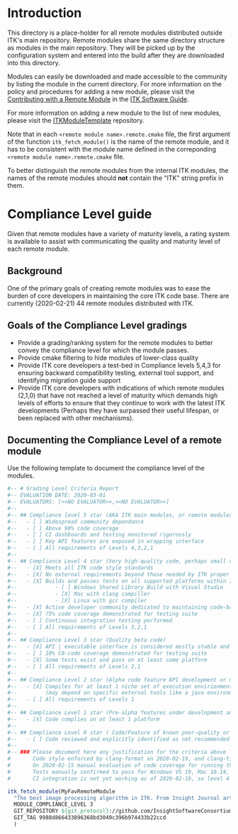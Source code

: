# Introduction

This directory is a place-holder for all remote modules distributed outside
ITK's main repository. Remote modules share the same directory structure as
modules in the main repository. They will be picked up by the configuration
system and entered into the build after they are downloaded into this
directory.

Modules can easily be downloaded and made accessible to the community by
listing the module in the current directory. For more information on the
policy and procedures for adding a new module, please visit the
[Contributing with a Remote Module](https://itk.org/ITKSoftwareGuide/html/Book1/ITKSoftwareGuide-Book1ch9.html#x55-1640009.7)  in the [ITK Software Guide].

For more information on adding a new module to the list of new modules,
please visit the [ITKModuleTemplate](https://github.com/InsightSoftwareConsortium/ITKModuleTemplate) repository.

Note that in each `<remote module name>.remote.cmake` file, the first argument
of the function `itk_fetch_module()` is the name of the remote module, and it
has to be consistent with the module name defined in the correponding
`<remote module name>.remote.cmake` file.

To better distinguish the remote modules from the internal ITK modules, the names
of the remote modules should **not** contain the "ITK" string prefix in them.


[ITK Software Guide]: https://itk.org/ItkSoftwareGuide.pdf


# Compliance Level guide

Given that remote modules have a variety of maturity levels, a rating system
is available to assist with communicating the quality and maturity level
of each remote module.

## Background

One of the primary goals of creating remote modules was to ease the burden of
core developers in maintaining the core ITK code base.  There are currently (2020-02-21)
44 remote modules distributed with ITK.

## Goals of the Compliance Level gradings

 * Provide a grading/ranking system for the remote modules to better convey the compliance level for which the module passes.
 * Provide cmake filtering to hide modules of lower-class quality
 * Provide ITK core developers a test-bed in Compliance levels 5,4,3 for ensuring backward compatibility testing, external tool support, and identifying migration guide support
 * Provide ITK core developers with indications of which remote modules (2,1,0) that have not reached a level of maturity which demands high levels of efforts to ensure that they continue to work with the latest ITK developments (Perhaps they have surpassed their useful lifespan, or been replaced with other mechanisms).

## Documenting the Compliance Level of a remote module
Use the following template to document the compliance level of the modules.
```cmake
#-- # Grading Level Criteria Report
#-- EVALUATION DATE: 2020-03-01
#-- EVALUATORS: [<<NO EVALUATOR>>,<<NO EVALUATOR>>]
#--
#-- ## Compliance level 5 star (AKA ITK main modules, or remote modules that could become core modules)
#--   - [ ] Widespread community dependance
#--   - [ ] Above 90% code coverage
#--   - [ ] CI dashboards and testing monitored rigorously
#--   - [ ] Key API features are exposed in wrapping interface
#--   - [ ] All requirements of Levels 4,3,2,1
#--
#-- ## Compliance Level 4 star (Very high-quality code, perhaps small community dependance)
#--   - [X] Meets all ITK code style standards
#--   - [X] No external requirements beyond those needed by ITK proper
#--   - [X] Builds and passes tests on all supported platforms within 1 month of each core tagged release
#--            - [ ] Windows Shared Library Build with Visual Studio
#--            - [X] Mac with clang compiller
#--            - [X] Linux with gcc compiler
#--   - [X] Active developer community dedicated to maintaining code-base
#--   - [X] 75% code coverage demonstrated for testing suite
#--   - [ ] Continuous integration testing performed
#--   - [ ] All requirements of Levels 3,2,1
#--
#-- ## Compliance Level 3 star (Quality beta code)
#--   - [X] API | executable interface is considered mostly stable and feature complete
#--   - [ ] 10% C0-code coverage demonstrated for testing suite
#--   - [X] Some tests exist and pass on at least some platform
#--   - [ ] All requirements of Levels 2,1
#--
#-- ## Compliance Level 2 star (Alpha code feature API development or niche community/exectution environment dependance )
#--   - [X] Compiles for at least 1 niche set of execution envirionments, and perhaps others
#--         (may depend on specific external tools like a java environment, or specific external libraries to work )
#--   - [ ] All requirements of Levels 1
#--
#-- ## Compliance Level 1 star (Pre-alpha features under development and code of unkown quality)
#--   - [X] Code complies on at least 1 platform
#--
#-- ## Compliance Level 0 star ( Code/Feature of known poor-quality or deprecated status )
#--   - [ ] Code reviewed and explicitly identified as not recommended for use
#--
#-- ### Please document here any justification for the criteria above
#       Code style enforced by clang-format on 2020-02-19, and clang-tidy modernizations completed.
#       On 2020-02-15 manual evaluation of code coverage for running the supplied test resulted in 77% code coverage
#       Tests manually confirmed to pass for Windows VS 19, Mac 10.14, and Ubuntu Linux gcc 7 compilers
#       CI integration is not yet working as of 2020-02-19, so level 4 compliance not yet achived.

itk_fetch_module(MyFavRemoteModule
  "The best image processing algorithm in ITK. From Insight Journal article with handle: https://hdl.handle.net/1234/567"
  MODULE_COMPLIANCE_LEVEL 3
  GIT_REPOSITORY ${git_protocol}://github.com/InsightSoftwareConsortium/MyFavRemoteModule.git
  GIT_TAG 9988d866433896368bd3049c396b974433b22ccd
  )
```
